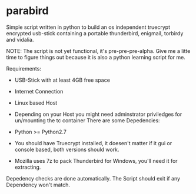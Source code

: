 parabird
========

Simple script written in python to build an os independent truecrypt encrypted usb-stick containing a portable thunderbird, enigmail, torbirdy and vidalia.

NOTE: The script is not yet functional, it's pre-pre-pre-alpha. Give me a litte time to figure things out because it is also a python learning script for me.

Requirements:

* USB-Stick with at least 4GB free space
* Internet Connection
* Linux based Host
* Depending on your Host you might need adminstrator priviledges for un/mounting the tc container
There are some Depedencies:

* Python >= Python2.7
* You should have Truecrypt installed, it doesen't matter if it gui or console based, both versions should work.
* Mozilla uses 7z to pack Thunderbird for Windows, you'll need it for extracting. 

Depedency checks are done automatically. The Script should exit if any Dependency won't match.



